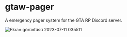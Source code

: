 # gtaw-pager
A emergency pager system for the GTA RP Discord server.

![Ekran görüntüsü 2023-07-11 035511](https://github.com/thatfugue/pager-system/assets/55662450/1c17d15b-601f-467e-aa2d-9d746add0ebc)
